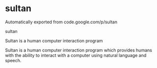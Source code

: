 # sultan
Automatically exported from code.google.com/p/sultan

sultan

Sultan is a human computer interaction program

Sultan is a human computer interaction program which provides humans with the ability to interact with a computer using natural language and speech.
